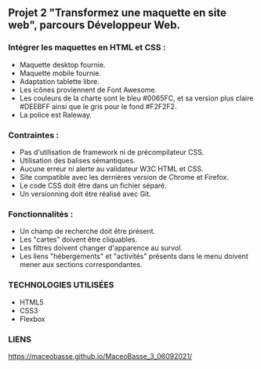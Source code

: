 ## Projet 2 "Transformez une maquette en site web", parcours Développeur Web.


### Intégrer les maquettes en HTML et CSS :
- Maquette desktop fournie.
- Maquette mobile fournie.
- Adaptation tablette libre.
- Les icônes proviennent de Font Awesome. 
- Les couleurs de la charte sont le bleu #0065FC, et sa version plus claire #DEEBFF ainsi que le gris pour le fond #F2F2F2.
- La police est Raleway.
    
### Contraintes :
- Pas d'utilisation de framework ni de précompilateur CSS.
- Utilisation des balises sémantiques.
- Aucune erreur ni alerte au validateur W3C HTML et CSS.
- Site compatible avec les dernières version de Chrome et Firefox.
- Le code CSS doit être dans un fichier séparé.
- Un versionning doit être réalisé avec Git.

### Fonctionnalités :
- Un champ de recherche doit être présent.
- Les "cartes" doivent être cliquables.
- Les filtres doivent changer d'apparence au survol.
- Les liens "hébergements" et "activités" présents dans le menu doivent mener aux sections correspondantes.


### TECHNOLOGIES UTILISÉES

- HTML5
- CSS3
- Flexbox

### LIENS 
https://maceobasse.github.io/MaceoBasse_3_06092021/
